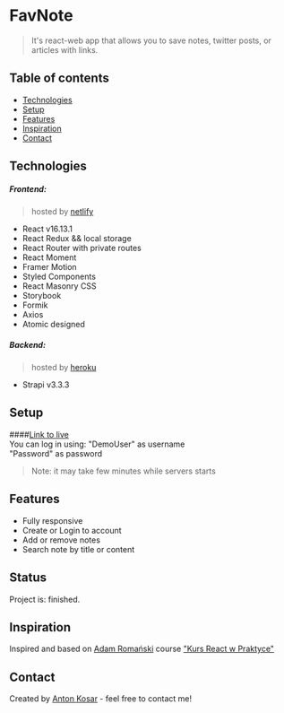 # FavNote
> It's react-web app that allows you to save notes, twitter posts, or articles with links. 

## Table of contents
* [Technologies](#technologies)
* [Setup](#setup)
* [Features](#features)
* [Inspiration](#inspiration)
* [Contact](#contact)

## Technologies
##### Frontend: 
>hosted by [netlify](https://www.netlify.com/)
* React v16.13.1
* React Redux && local storage
* React Router with private routes
* React Moment
* Framer Motion
* Styled Components
* React Masonry CSS
* Storybook
* Formik
* Axios
* Atomic designed

##### Backend: 
>hosted by [heroku](https://www.heroku.com/)
* Strapi v3.3.3

## Setup
####[Link to live](https://favnotebykosar.netlify.app/) <br/>
You can log in using: 
"DemoUser" as username <br/> 
"Password" as password <br/>
>Note: it may take few minutes while servers starts


## Features
* Fully responsive
* Create or Login to account
* Add or remove notes
* Search note by title or content

## Status
Project is: finished.

## Inspiration
Inspired and based on [Adam Romański](https://helloroman.pl/) course ["Kurs React w Praktyce"](https://eduweb.pl/programowanie-i-www/reactjs/react-w-praktyce)

## Contact
Created by [Anton Kosar](https://www.linkedin.com/in/anton-kosar-51a33617a/) - feel free to contact me!
